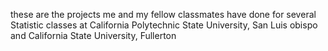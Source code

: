 these are the projects me and my fellow classmates have done for several Statistic classes at California Polytechnic State University, San Luis obispo and California State University, Fullerton
